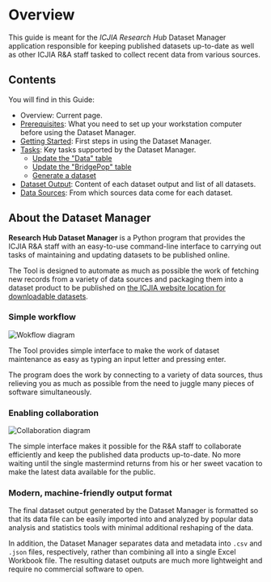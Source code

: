 # Overview

This guide is meant for the _ICJIA Research Hub_ Dataset Manager application responsible for keeping published datasets up-to-date as well as other ICJIA R&A staff tasked to collect recent data from various sources.

## Contents

You will find in this Guide:

- Overview: Current page.
- [Prerequisites](prerequisites.md): What you need to set up your workstation computer before using the Dataset Manager.
- [Getting Started](start.md): First steps in using the Dataset Manager.
- [Tasks](tasks/): Key tasks supported by the Dataset Manager.
  - [Update the "Data" table](tasks/1-data.md)
  - [Update the "BridgePop" table](tasks/2-bridgepop.md)
  - [Generate a dataset](tasks/1-dataset.md)
- [Dataset Output](output.md): Content of each dataset output and list of all datasets.
- [Data Sources](source.md): From which sources data come for each dataset.

## About the Dataset Manager

**Research Hub Dataset Manager** is a Python program that provides the ICJIA R&A staff with an easy-to-use command-line interface to carrying out tasks of maintaining and updating datasets to be published online.

The Tool is designed to automate as much as possible the work of fetching new records from a variety of data sources and packaging them into a dataset product to be published on [the ICJIA website location for downloadable datasets](http://www.icjia.state.il.us/research/overview#tab_research-data).

### Simple workflow

<img :src="$withBase('/assets/img/workflow.png')" alt="Wokflow diagram">

The Tool provides simple interface to make the work of dataset maintenance as easy as typing an input letter and pressing enter.

The program does the work by connecting to a variety of data sources, thus relieving you as much as possible from the need to juggle many pieces of software simultaneously.

### Enabling collaboration

<img :src="$withBase('/assets/img/collaboration.png')" alt="Collaboration diagram">

The simple interface makes it possible for the R&A staff to collaborate efficiently and keep the published data products up-to-date. No more waiting until the single mastermind returns from his or her sweet vacation to make the latest data available for the public.

### Modern, machine-friendly output format

The final dataset output generated by the Dataset Manager is formatted so that its data file can be easily imported into and analyzed by popular data analysis and statistics tools with minimal additional reshaping of the data.

In addition, the Dataset Manager separates data and metadata into `.csv` and `.json` files, respectively, rather than combining all into a single Excel Workbook file. The resulting dataset outputs are much more lightweight and require no commercial software to open.
